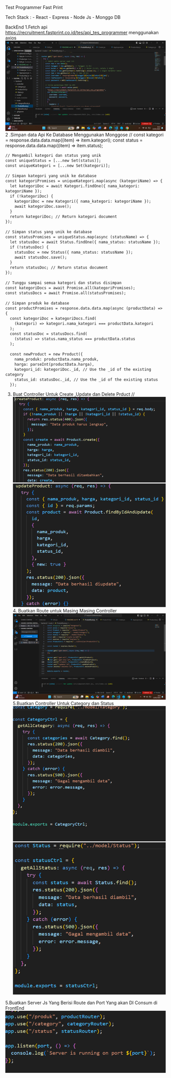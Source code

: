 Test Programmer Fast Print

Tech Stack : - React - Express - Node Js - Monggo DB

BackEnd
1.Fetch api https://recruitment.fastprint.co.id/tes/api_tes_programmer menggunakan axios
![alt text](image.png)
2 .Simpan data Api Ke Database Menggunakan Monggose
//
const kategori = response.data.data.map((item) => item.kategori);
const status = response.data.data.map((item) => item.status);

    // Mengambil kategori dan status yang unik
    const uniqueStatus = [...new Set(status)];
    const uniqueKategori = [...new Set(kategori)];

    // Simpan kategori yang unik ke database
    const kategoriPromises = uniqueKategori.map(async (kategoriName) => {
      let kategoriDoc = await Kategori.findOne({ nama_kategori: kategoriName });
      if (!kategoriDoc) {
        kategoriDoc = new Kategori({ nama_kategori: kategoriName });
        await kategoriDoc.save();
      }
      return kategoriDoc; // Return kategori document
    });

    // Simpan status yang unik ke database
    const statusPromises = uniqueStatus.map(async (statusName) => {
      let statusDoc = await Status.findOne({ nama_status: statusName });
      if (!statusDoc) {
        statusDoc = new Status({ nama_status: statusName });
        await statusDoc.save();
      }
      return statusDoc; // Return status document
    });

    // Tunggu sampai semua kategori dan status disimpan
    const kategoriDocs = await Promise.all(kategoriPromises);
    const statusDocs = await Promise.all(statusPromises);

    // Simpan produk ke database
    const productPromises = response.data.data.map(async (productData) => {
      const kategoriDoc = kategoriDocs.find(
        (kategori) => kategori.nama_kategori === productData.kategori
      );
      const statusDoc = statusDocs.find(
        (status) => status.nama_status === productData.status
      );

      const newProduct = new Product({
        nama_produk: productData.nama_produk,
        harga: parseInt(productData.harga),
        kategori_id: kategoriDoc._id, // Use the _id of the existing category
        status_id: statusDoc._id, // Use the _id of the existing status
      });

3. Buat Controller Untuk Create ,Update dan Delete Prduct
   //
   ![alt text](image-5.png)
   ![alt text](image-6.png) 4. Buatkan Route untuk Masing Masing Controller
   ![alt text](image-1.png)
   5.Buatkan Controller Untuk Category dan Status
   ![alt text](image-2.png)
   ![alt text](image-3.png)

5.Buatkan Server Js Yang Berisi Route dan Port Yang akan DI Consum di FrontEnd
![alt text](image-4.png)
